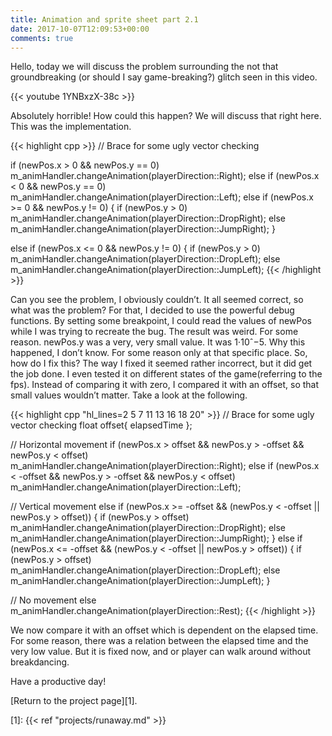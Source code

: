 ```yaml
---
title: Animation and sprite sheet part 2.1
date: 2017-10-07T12:09:53+00:00
comments: true
---
```

Hello, today we will discuss the problem surrounding the not that groundbreaking (or should I say game-breaking?) glitch seen in this video.

{{< youtube 1YNBxzX-38c >}}

Absolutely horrible! How could this happen? We will discuss that right here. This was the implementation.

{{< highlight cpp >}}
// Brace for some ugly vector checking

if (newPos.x > 0 && newPos.y == 0)
	m_animHandler.changeAnimation(playerDirection::Right);
else if (newPos.x < 0 && newPos.y == 0) 
        m_animHandler.changeAnimation(playerDirection::Left); 
else if (newPos.x >= 0 && newPos.y != 0)
{
	if (newPos.y > 0)
		m_animHandler.changeAnimation(playerDirection::DropRight);
	else
		m_animHandler.changeAnimation(playerDirection::JumpRight);
}

else if (newPos.x <= 0 && newPos.y != 0) { if (newPos.y > 0)
		m_animHandler.changeAnimation(playerDirection::DropLeft);
	else
		m_animHandler.changeAnimation(playerDirection::JumpLeft);
{{< /highlight >}}

Can you see the problem, I obviously couldn&#8217;t. It all seemed correct, so what was the problem? For that, I decided to use the powerful debug functions. By setting some breakpoint, I could read the values of newPos while I was trying to recreate the bug. The result was weird. For some reason. newPos.y was a very, very small value. It was 1⋅10ˆ−5. Why this happened, I don&#8217;t know. For some reason only at that specific place. So, how do I fix this? The way I fixed it seemed rather incorrect, but it did get the job done. I even tested it on different states of the game(referring to the fps). Instead of comparing it with zero, I compared it with an offset, so that small values wouldn&#8217;t matter. Take a look at the following.

{{< highlight cpp "hl_lines=2 5 7 11 13 16 18 20" >}}
// Brace for some ugly vector checking
float offset{ elapsedTime };

// Horizontal movement
if (newPos.x > offset && newPos.y > -offset && newPos.y < offset)
	m_animHandler.changeAnimation(playerDirection::Right);
else if (newPos.x < -offset && newPos.y > -offset && newPos.y < offset) 
        m_animHandler.changeAnimation(playerDirection::Left); 

// Vertical movement 
else if (newPos.x >= -offset && (newPos.y < -offset || newPos.y > offset))
{
	if (newPos.y > offset)
		m_animHandler.changeAnimation(playerDirection::DropRight);
	else
		m_animHandler.changeAnimation(playerDirection::JumpRight);
}
else if (newPos.x <= -offset && (newPos.y < -offset || newPos.y > offset))
{
	if (newPos.y > offset)
		m_animHandler.changeAnimation(playerDirection::DropLeft);
	else
		m_animHandler.changeAnimation(playerDirection::JumpLeft);
}

// No movement
else
	m_animHandler.changeAnimation(playerDirection::Rest);
{{< /highlight >}}

We now compare it with an offset which is dependent on the elapsed time. For some reason, there was a relation between the elapsed time and the very low value. But it is fixed now, and or player can walk around without breakdancing.

Have a productive day!

[Return to the project page][1].

 [1]: {{< ref "projects/runaway.md" >}}